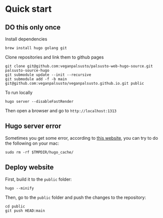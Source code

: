 # Quick start 

## DO this only once 
Install dependencies
```shell
brew install hugo golang git
```

Clone repositories and link them to github pages 
```
git clone git@github.com:veganpalsusto/palsusto-web-hugo-source.git palsusto-source-hugo
git submodule update --init --recursive
git submodule add -f -b main git@github.com:veganpalsusto/veganpalsusto.github.io.git public
```

To run locally
```shell
hugo server --disableFastRender 
```

Then open a browser and go to `http://localhost:1313`

## Hugo server error

Sometimes you get some error, according to [this website](https://wowchemy.com/docs/hugo-tutorials/troubleshooting/#error-failed-to-resolve-output-format), 
you can try to do the following on your mac: 

```
sudo rm -rf $TMPDIR/hugo_cache/
```

## Deploy website 
First, build it to the `public` folder: 

```shell
hugo --minify
```

Then, go to the `public` folder and push the changes to the repository: 
```shell
cd public
git push HEAD:main
```

